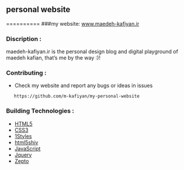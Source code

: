 ## personal website
==========
###my website: www.maedeh-kafiyan.ir
### Discription :
maedeh-kafiyan.ir
 is the personal design blog
 and digital playground of 
 maedeh kafian, that’s me by the way :)!

 ### Contributing :
* Check my website and report any bugs or ideas in issues
```
   https://github.com/m-kafiyan/my-personal-website
```

 ### Building Technologies :
* [HTML5](http://ali.md/wiki/html5)
* [CSS3](http://ali.md/css3ref)
* [1Styles](http://ali.md/1styles)
* [html5shiv](http://ali.md/html5shiv)
* [JavaScript](http://ali.md/wiki/javascript)
* [Jquery](http://ali.md/js/jguery)
* [Zepto](http://ali.md/js/zepto)

